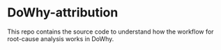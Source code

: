 # DoWhy-attribution
This repo contains the source code to understand how the workflow for root-cause analysis works in DoWhy.
